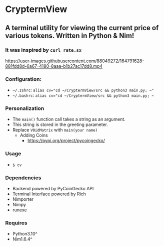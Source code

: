 # CryptermView
## A terminal utility for viewing the current price of various tokens. Written in Python &amp; Nim!
### It was inspired by `curl rate.sx`

https://user-images.githubusercontent.com/88049272/164791628-881fdd8d-6a67-4180-8aaa-b1b27ac17dd8.mp4

### Configuration:
  - `~/.zshrc`: `alias cv="cd ~/CryptermView/src && python3 main.py; ~"` 
  - `~/.bashrc`: `alias cv="cd ~/CryptermView/src && python3 main.py; ~`

### Personalization
  - The `main()` function call takes a string as an argument.
  - This string is stored in the greeting parameter.
  - Replace `V0idMatrix` with `main(your name)`
    - Adding Coins
      -  https://pypi.org/project/pycoingecko/

### Usage
- `$ cv`

### Dependencies
  - Backend powered by PyCoinGecko API
  - Terminal Interface powered by Rich
  - Nimporter
  - Nimpy
  - runexe

### Requires
- Python3.10^
- Nim1.6.4^
